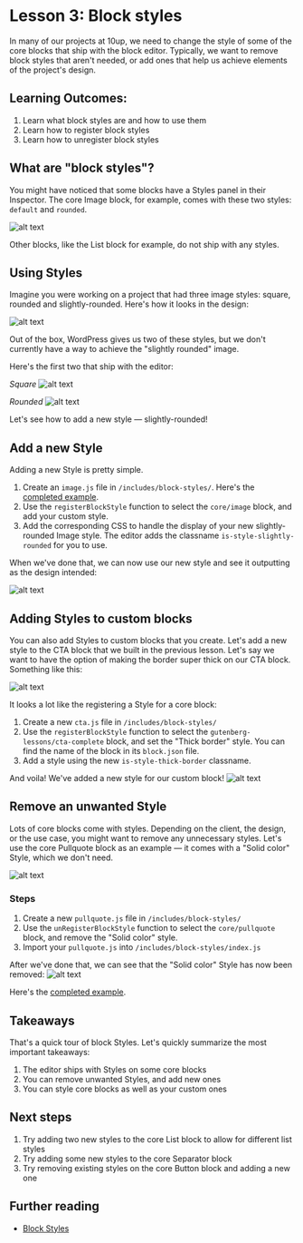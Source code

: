 # Lesson 3: Block styles

In many of our projects at 10up, we need to change the style of some of the core blocks that ship with the block editor. Typically, we want to remove block styles that aren't needed, or add ones that help us achieve elements of the project's design.

## Learning Outcomes:

1. Learn what block styles are and how to use them
2. Learn how to register block styles
3. Learn how to unregister block styles


## What are "block styles"?
You might have noticed that some blocks have a Styles panel in their Inspector. The core Image block, for example, comes with these two styles: `default` and `rounded`.

![alt text](images/core-image-styles.png "Core Image block styles")


Other blocks, like the List block for example, do not ship with any styles.

## Using Styles

Imagine you were working on a project that had three image styles: square, rounded and slightly-rounded. Here's how it looks in the design:

![alt text](images/core-image-variations.png "Core Image block styles")

 Out of the box, WordPress gives us two of these styles, but we don't currently have a way to achieve the "slightly rounded" image.

Here's the first two that ship with the editor:

<em>Square</em>
![alt text](images/core-image-square.png "Square Image block styles")

<em>Rounded</em>
![alt text](images/core-image-rounded.png "Rounded Image block styles")

Let's see how to add a new style — slightly-rounded!

## Add a new Style
Adding a new Style is pretty simple.

1. Create an `image.js` file in `/includes/block-styles/`. Here's the [completed example](https://gitlab.10up.com/exercises/gutenberg-lessons/-/blob/trunk/themes/10up-theme/includes/block-styles/image.js).
2. Use the `registerBlockStyle` function to select the `core/image` block, and add your custom style.
3. Add the corresponding CSS to handle the display of your new slightly-rounded Image style. The editor adds the classname `is-style-slightly-rounded` for you to use.

When we've done that, we can now use our new style and see it outputting as the design intended:

![alt text](images/core-image-slightly-rounded.png "Slightly Rounded Image block style")


## Adding Styles to custom blocks
You can also add Styles to custom blocks that you create. Let's add a new style to the CTA block that we built in the previous lesson. Let's say we want to have the option of making the border super thick on our CTA block. Something like this:

![alt text](images/cta-block-style.png "Slightly Rounded Image block style")


It looks a lot like the registering a Style for a core block:
1. Create a new `cta.js` file in `/includes/block-styles/`
2. Use the `registerBlockStyle` function to select the `gutenberg-lessons/cta-complete` block, and set the "Thick border" style. You can find the name of the block in its `block.json` file.
3. Add a style using the new `is-style-thick-border` classname.

And voila! We've added a new style for our custom block!
![alt text](images/cta-block-thick-border.png "Slightly Rounded Image block style")


## Remove an unwanted Style
Lots of core blocks come with styles. Depending on the client, the design, or the use case, you might want to remove any unnecessary styles. Let's use the core Pullquote block as an example — it comes with a "Solid color" Style, which we don't need.

![alt text](images/pullquote-core-block-style.png "Slightly Rounded Image block style")

### Steps
1. Create a new `pullquote.js` file in `/includes/block-styles/`
2. Use the `unRegisterBlockStyle` function to select the `core/pullquote` block, and remove the "Solid color" style.
3. Import your `pullquote.js` into `/includes/block-styles/index.js`

After we've done that, we can see that the "Solid color" Style has now been removed:
![alt text](images/pullquote-core-block-style-removed.png "Pullquote block with style removed")

Here's the [completed example](https://gitlab.10up.com/exercises/gutenberg-lessons/-/blob/trunk/themes/10up-theme/includes/block-styles/image.js).


## Takeaways
That's a quick tour of block Styles. Let's quickly summarize the most important takeaways:

1. The editor ships with Styles on some core blocks
2. You can remove unwanted Styles, and add new ones
3. You can style core blocks as well as your custom ones


## Next steps
1. Try adding two new styles to the core List block to allow for different list styles
2. Try adding some new styles to the core Separator block
3. Try removing existing styles on the core Button block and adding a new one

## Further reading
* [Block Styles](https://developer.wordpress.org/block-editor/reference-guides/block-api/block-styles/)
